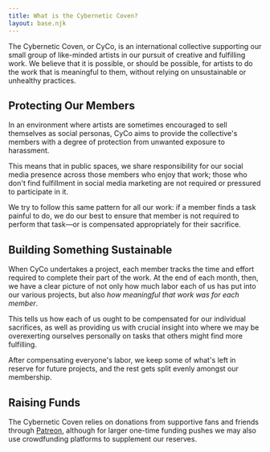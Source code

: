 ```yaml
---
title: What is the Cybernetic Coven?
layout: base.njk
---
```


The Cybernetic Coven, or CyCo, is an international collective supporting our small group of like-minded artists in our pursuit of creative and fulfilling work. We believe that it is possible, or should be possible, for artists to do the work that is meaningful to them, without relying on unsustainable or unhealthy practices.

## Protecting Our Members
In an environment where artists are sometimes encouraged to sell themselves as social personas, CyCo aims to provide the collective's members with a degree of protection from unwanted exposure to harassment.

This means that in public spaces, we share responsibility for our social media presence across those members who enjoy that work; those who don't find fulfillment in social media marketing are not required or pressured to participate in it.

We try to follow this same pattern for all our work: if a member finds a task painful to do, we do our best to ensure that member is not required to perform that task—or is compensated appropriately for their sacrifice.

## Building Something Sustainable
When CyCo undertakes a project, each member tracks the time and effort required to complete their part of the work. At the end of each month, then, we have a clear picture of not only how much labor each of us has put into our various projects, but also *how meaningful that work was for each member*.

This tells us how each of us ought to be compensated for our individual sacrifices, as well as providing us with crucial insight into where we may be overexerting ourselves personally on tasks that others might find more fulfilling.

After compensating everyone's labor, we keep some of what's left in reserve for future projects, and the rest gets split evenly amongst our membership.

## Raising Funds
The Cybernetic Coven relies on donations from supportive fans and friends through [Patreon](https://www.patreon.com/CyberneticCoven), although for larger one-time funding pushes we may also use crowdfunding platforms to supplement our reserves.